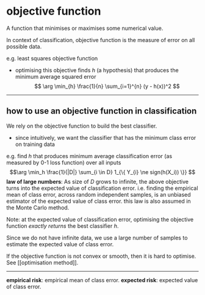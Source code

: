 # objective function

A function that minimises or maximises some numerical value. 

In context of classification, objective function is the measure of error on all possible data.

e.g. least squares objective function
- optimising this objective finds $h$ (a hypothesis) that produces the minimum average squared error
$$ \arg \min_{h} \frac{1}{n} \sum_{i=1}^{n} (y - h(x))^2 $$
---

## how to use an objective function in classification

We rely on the objective function to build the best classifier. 
- since intuitively, we want the classifier that has the minimum class error on training data

e.g. find $h$ that produces minimum average classification error (as measured by 0-1 loss function) over all inputs
$$\arg \min_h \frac{1}{|D|} \sum_{i \in D} 1_{\{ Y_{i} \ne sign(h(X_i)) \}} $$
**law of large numbers**:
As size of $D$ grows to infinite, the above objective turns into the expected value of classification error.
i.e. finding the empirical mean of class error, across random independent samples, is an unbiased estimator of the expected value of class error.
this law is also assumed in the Monte Carlo method.

Note: at the expected value of classification error, optimising the objective function *exactly returns* the best classifier $h$.

Since we do not have infinite data, we use a large number of samples to estimate the expected value of class error.

If the objective function is not convex or smooth, then it is hard to optimise. See [[optimisation method]].

---
**empirical risk**: empirical mean of class error.
**expected risk**: expected value of class error.
